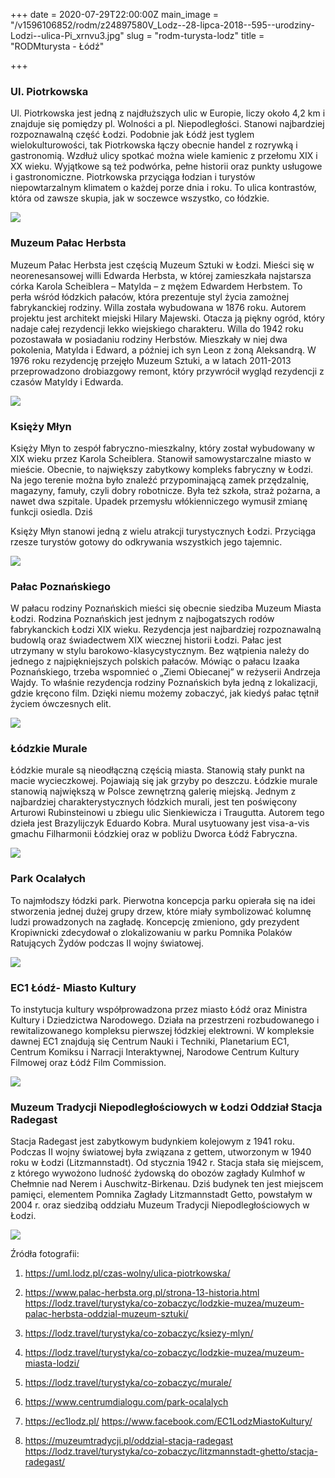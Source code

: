 +++
date = 2020-07-29T22:00:00Z
main_image = "/v1596106852/rodm/z24897580V_Lodz--28-lipca-2018--595--urodziny-Lodzi--ulica-Pi_xrnvu3.jpg"
slug = "rodm-turysta-lodz"
title = "RODMturysta - Łódź"

+++
### **Ul. Piotrkowska**

Ul. Piotrkowska jest jedną z najdłuższych ulic w Europie, liczy około 4,2 km i znajduje się pomiędzy pl. Wolności a pl. Niepodległości. Stanowi najbardziej rozpoznawalną część Łodzi. Podobnie jak Łódź jest tyglem wielokulturowości, tak Piotrkowska łączy obecnie handel z rozrywką i gastronomią. Wzdłuż ulicy spotkać można wiele kamienic z przełomu XIX i XX wieku. Wyjątkowe są też podwórka, pełne historii oraz punkty usługowe i gastronomiczne. Piotrkowska przyciąga łodzian i turystów niepowtarzalnym klimatem o każdej porze dnia i roku. To ulica kontrastów, która od zawsze skupia, jak w soczewce wszystko, co łódzkie.

![](https://res.cloudinary.com/inspro/image/upload/v1596105387/rodm/z24897580V_Lodz--28-lipca-2018--595--urodziny-Lodzi--ulica-Pi_pahoje.jpg)

### **Muzeum Pałac Herbsta**

Muzeum Pałac Herbsta jest częścią Muzeum Sztuki w Łodzi. Mieści się w neorenesansowej willi Edwarda Herbsta, w której zamieszkała najstarsza córka Karola Scheiblera – Matylda – z mężem Edwardem Herbstem. To perła wśród łódzkich pałaców, która prezentuje styl życia zamożnej fabrykanckiej rodziny. Willa została wybudowana w 1876 roku. Autorem projektu jest architekt miejski Hilary Majewski. Otacza ją piękny ogród, który nadaje całej rezydencji lekko wiejskiego charakteru. Willa do 1942 roku pozostawała w posiadaniu rodziny Herbstów. Mieszkały w niej dwa pokolenia, Matylda i Edward, a później ich syn Leon z żoną Aleksandrą. W 1976 roku rezydencję przejęło Muzeum Sztuki, a w latach 2011-2013 przeprowadzono drobiazgowy remont, który przywrócił wygląd rezydencji z czasów Matyldy i Edwarda.

![](https://res.cloudinary.com/inspro/image/upload/v1596105483/rodm/herbsta_lbbktg.jpg)

### **Księży Młyn**

Księży Młyn to zespół fabryczno-mieszkalny, który został wybudowany w XIX wieku przez Karola Scheiblera. Stanowił samowystarczalne miasto w mieście. Obecnie, to największy zabytkowy kompleks fabryczny w Łodzi. Na jego terenie można było znaleźć przypominającą zamek przędzalnię, magazyny, famuły, czyli dobry robotnicze. Była też szkoła, straż pożarna, a nawet dwa szpitale. Upadek przemysłu włókienniczego wymusił zmianę funkcji osiedla. Dziś

Księży Młyn stanowi jedną z wielu atrakcji turystycznych Łodzi. Przyciąga rzesze turystów gotowy do odkrywania wszystkich jego tajemnic.

![](https://res.cloudinary.com/inspro/image/upload/v1596105925/rodm/csm_Ksiezy_Mlyn_d.przedzalnia_ob._lofty_fot._P._Wojtyczka_93c0a0f0ec_reb1dx.jpg)

### **Pałac Poznańskiego**

W pałacu rodziny Poznańskich mieści się obecnie siedziba Muzeum Miasta Łodzi. Rodzina Poznańskich jest jednym z najbogatszych rodów fabrykanckich Łodzi XIX wieku. Rezydencja jest najbardziej rozpoznawalną budowlą oraz świadectwem XIX wiecznej historii Łodzi. Pałac jest utrzymany w stylu barokowo-klasycystycznym. Bez wątpienia należy do jednego z najpiękniejszych polskich pałaców. Mówiąc o pałacu Izaaka Poznańskiego, trzeba wspomnieć o „Ziemi Obiecanej” w reżyserii Andrzeja Wajdy. To właśnie rezydencja rodziny Poznańskich była jedną z lokalizacji, gdzie kręcono film. Dzięki niemu możemy zobaczyć, jak kiedyś pałac tętnił życiem ówczesnych elit.

![](https://res.cloudinary.com/inspro/image/upload/v1596106158/rodm/poznanski_2_gqzuih.jpg)

### **Łódzkie Murale**

Łódzkie murale są nieodłączną częścią miasta. Stanowią stały punkt na macie wycieczkowej. Pojawiają się jak grzyby po deszczu. Łódzkie murale stanowią największą w Polsce zewnętrzną galerię miejską. Jednym z najbardziej charakterystycznych łódzkich murali, jest ten poświęcony Arturowi Rubinsteinowi u zbiegu ulic Sienkiewicza i Traugutta. Autorem tego dzieła jest Brazylijczyk Eduardo Kobra. Mural usytuowany jest visa-a-vis gmachu Filharmonii Łódzkiej oraz w pobliżu Dworca Łódź Fabryczna.

![](https://res.cloudinary.com/inspro/image/upload/v1596106245/rodm/mural_hdfk1w.jpg)

### **Park Ocalałych**

To najmłodszy łódzki park. Pierwotna koncepcja parku opierała się na idei stworzenia jednej dużej grupy drzew, które miały symbolizować kolumnę ludzi prowadzonych na zagładę. Koncepcję zmieniono, gdy prezydent Kropiwnicki zdecydował o zlokalizowaniu w parku Pomnika Polaków Ratujących Żydów podczas II wojny światowej.

![](https://res.cloudinary.com/inspro/image/upload/v1596106384/rodm/park_sr79v9.jpg)

### **EC1 Łódź- Miasto Kultury**

To instytucja kultury współprowadzona przez miasto Łódź oraz Ministra Kultury i Dziedzictwa Narodowego. Działa na przestrzeni rozbudowanego i rewitalizowanego kompleksu pierwszej łódzkiej elektrowni. W kompleksie dawnej EC1 znajdują się Centrum Nauki i Techniki, Planetarium EC1, Centrum Komiksu i Narracji Interaktywnej, Narodowe Centrum Kultury Filmowej oraz Łódź Film Commission.

![](https://res.cloudinary.com/inspro/image/upload/v1596106535/rodm/ec1_o3lku7.png)

### **Muzeum Tradycji Niepodległościowych w Łodzi Oddział Stacja Radegast**

Stacja Radegast jest zabytkowym budynkiem kolejowym z 1941 roku. Podczas II wojny światowej była związana z gettem, utworzonym w 1940 roku w Łodzi (Litzmannstadt). Od stycznia 1942 r. Stacja stała się miejscem, z którego wywożono ludność żydowską do obozów zagłady Kulmhof w Chełmnie nad Nerem i Auschwitz-Birkenau. Dziś budynek ten jest miejscem pamięci, elementem Pomnika Zagłady Litzmannstadt Getto, powstałym w 2004 r. oraz siedzibą oddziału Muzeum Tradycji Niepodległościowych w Łodzi.

![](https://res.cloudinary.com/inspro/image/upload/v1596106601/rodm/radegast_iii_vviyrg.jpg)

Źródła fotografii:  
1) https://uml.lodz.pl/czas-wolny/ulica-piotrkowska/

2) https://www.palac-herbsta.org.pl/strona-13-historia.html https://lodz.travel/turystyka/co-zobaczyc/lodzkie-muzea/muzeum-palac-herbsta-oddzial-muzeum-sztuki/

3) https://lodz.travel/turystyka/co-zobaczyc/ksiezy-mlyn/

4) https://lodz.travel/turystyka/co-zobaczyc/lodzkie-muzea/muzeum-miasta-lodzi/

5) https://lodz.travel/turystyka/co-zobaczyc/murale/

6) https://www.centrumdialogu.com/park-ocalalych

7) https://ec1lodz.pl/ https://www.facebook.com/EC1LodzMiastoKultury/

8) https://muzeumtradycji.pl/oddzial-stacja-radegast https://lodz.travel/turystyka/co-zobaczyc/litzmannstadt-ghetto/stacja-radegast/